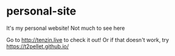 # personal-site

It's my personal website! Not much to see here

Go to http://tenzin.live to check it out! Or if that doesn't work, try https://t2pellet.github.io/
